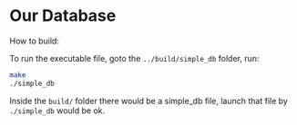 # Our Database
How to build: 

To run the executable file, goto the `../build/simple_db` folder, run:

```bash
make
./simple_db
```

Inside the `build/` folder there would be a simple_db file, launch that file by `./simple_db` would be ok.